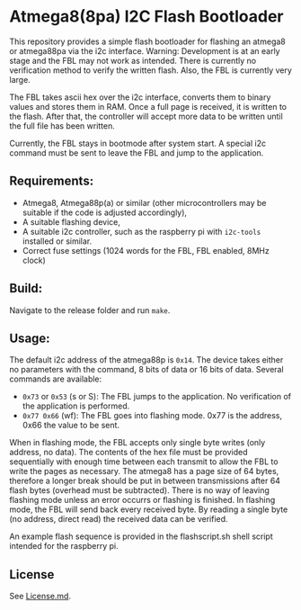 Atmega8(8pa) I2C Flash Bootloader
=====================================
This repository provides a simple flash bootloader for flashing an atmega8 or atmega88pa via the i2c interface.
Warning: Development is at an early stage and the FBL may not work as intended. There is currently no verification method to verify the written flash. Also, the FBL is currently very large.

The FBL takes ascii hex over the i2c interface, converts them to binary values and stores them in RAM. Once a full page is received, it is written to the flash. After that, the controller will accept more data to be written until the full file has been written.

Currently, the FBL stays in bootmode after system start. A special i2c command must be sent to leave the FBL and jump to the application. 
 
Requirements:
-------------
 * Atmega8, Atmega88p(a) or similar (other microcontrollers may be suitable if the code is adjusted accordingly),
 * A suitable flashing device,
 * A suitable i2c controller, such as the raspberry pi with `i2c-tools` installed or similar.
 * Correct fuse settings (1024 words for the FBL, FBL enabled, 8MHz clock)

Build:
------
Navigate to the release folder and run `make`.

Usage:
------
The default i2c address of the atmega88p is `0x14`. The device takes either no parameters with the command, 8 bits of data or 16 bits of data. Several commands are available:

 * `0x73` or `0x53` (s or S): The FBL jumps to the application. No verification of the application is performed.
 * `0x77 0x66` (wf): The FBL goes into flashing mode. 0x77 is the address, 0x66 the value to be sent.

When in flashing mode, the FBL accepts only single byte writes (only address, no data). The contents of the hex file must be provided sequentially with enough time between each transmit to allow the FBL to write the pages as necessary. The atmega8 has a page size of 64 bytes, therefore a longer break should be put in between transmissions after 64 flash bytes (overhead must be subtracted). There is no way of leaving flashing mode unless an error occurrs or flashing is finished.
In flashing mode, the FBL will send back every received byte. By reading a single byte (no address, direct read) the received data can be verified.

An example flash sequence is provided in the flashscript.sh shell script intended for the raspberry pi.

License
-------
See [License.md](License.md).
